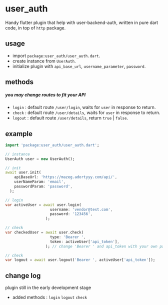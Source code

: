 # user_auth

Handy flutter plugin that help with user-backend-auth, written in pure dart code, in top of `http` package.

## usage
* import `package:user_auth/user_auth.dart`.
* create instance from `UserAuth`.
* initialize plugin with `api_base_url`, `username_parameter`, `password`.

## methods
##### you may change routes to fit your API
* `login` : default route `/user/login`, waits for `user` in response to return. 
* `check` : default route `/user/details`, waits for `user` in response to return.  
* `logout` : default route `/user/details`, return `true` | `false`.

## example
```dart
import 'package:user_auth/user_auth.dart';

// instance
UserAuth user = new UserAuth();

// init
await user.init(
    apiBaseUrl: 'https://mazeg.adortyyy.com/api/',
    userNameParam: 'email',
    passwordParam: 'password',
  );

// login
var activeUser = await user.login(
                    username: 'vendor@test.com',
                    password: '123456',
                  );

// check
var checkedUser = await user.check(
                    type: 'Bearer ',
                    token: activeUser['api_token'],
                  ); // change 'Bearer ' and api_token with your own parameter

// check
var logout = await user.logout('Bearer ', activeUser['api_token']); 
```

## change log
plugin still in the early development stage
* added methods : `login` `logout` `check`
